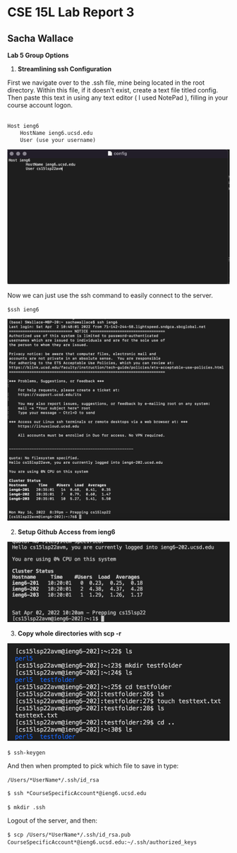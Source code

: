 # CSE 15L Lab Report 3
## Sacha Wallace

**Lab 5 Group Options**

1. **Streamlining ssh Configuration**

First we navigate over to the .ssh file, mine being located in the root directory. Within this file, if it doesn't exist, create a text file titled config. Then paste this text in using any text editor ( I used NotePad ), filling in your course account logon.


```

Host ieng6
    HostName ieng6.ucsd.edu
    User (use your username)

```

![1-1](https://github.com/Sacha-Wallace/cse15l-lab-reports/blob/main/1-1.png?raw=true)

Now we can just use the ssh command to easily connect to the server.

`$ssh ieng6`

![1-2](https://github.com/Sacha-Wallace/cse15l-lab-reports/blob/main/1-2.png?raw=true)



2. **Setup Github Access from ieng6**



![LR-2](https://github.com/Sacha-Wallace/cse15l-lab-reports/blob/main/LR-2.png?raw=true)

3. **Copy whole directories with scp -r**



![LR-3](https://github.com/Sacha-Wallace/cse15l-lab-reports/blob/main/LR-3.png?raw=true)




`$ ssh-keygen`

And then when prompted to pick which file to save in type:

`/Users/*UserName*/.ssh/id_rsa`


```
$ ssh *CourseSpecificAccount*@ieng6.ucsd.edu

$ mkdir .ssh
```

Logout of the server, and then:

`$ scp /Users/*UserName*/.ssh/id_rsa.pub CourseSpecificAccount*@ieng6.ucsd.edu:~/.ssh/authorized_keys`


